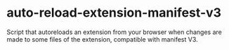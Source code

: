 # auto-reload-extension-manifest-v3
Script that autoreloads an extension from your browser when changes are made to some files of the extension, compatible with manifest V3.
